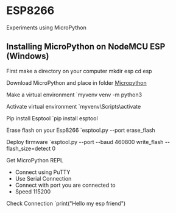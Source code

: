 # ESP8266

Experiments using MicroPython

## Installing MicroPython on NodeMCU ESP (Windows)

First make a directory on your computer
    mkdir esp
    cd esp

Download MicroPython and place in folder
[Micropython](http://micropython.org/download#esp8266)

Make a virtual environment
`myvenv venv -m python3

Activate virtual environment
`myvenv\Scripts\activate

Pip install Esptool
`pip install esptool

Erase flash on your Esp8266
`esptool.py --port <port connected port> erase_flash

Deploy firmware
`esptool.py --port <port conneccted to> --baud 460800 write_flash --flash_size=detect 0 <downloaded Micropython bin>

Get MicroPython REPL
* Connect using PuTTY 
* Use Serial Connection
* Connect with port you are connected to 
* Speed 115200

Check Connection
`print("Hello my esp friend")

